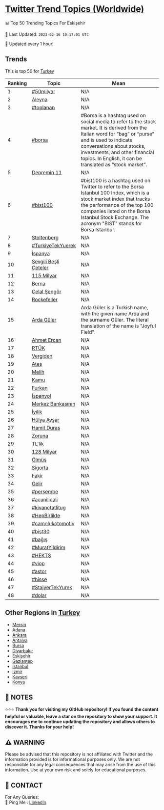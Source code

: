 [Twitter Trend Topics (Worldwide)](https://github.com/ErcinDedeoglu/Twitter-Trend-Topics)
==========


📊 Top 50 Trending Topics For Eskişehir

📆 Last Updated: `2023-02-16 10:17:01 UTC`

🔧 Updated every 1 hour!


## Trends

This is top 50 for [Turkey](</Turkey>)

| Ranking | Topic | Mean |
| ------- | ------------ | ------------ |
| 1 | [#50milyar](http://twitter.com/search?q=%2350milyar) | N/A |
| 2 | [Aleyna](http://twitter.com/search?q=Aleyna) | N/A |
| 3 | [#toplanan](http://twitter.com/search?q=%23toplanan) | N/A |
| 4 | [#borsa](http://twitter.com/search?q=%23borsa) | #Borsa is a hashtag used on social media to refer to the stock market. It is derived from the Italian word for “bag” or “purse” and is used to indicate conversations about stocks, investments, and other financial topics. In English, it can be translated as “stock market”. |
| 5 | [Depremin 11](http://twitter.com/search?q=Depremin+11) | N/A |
| 6 | [#bist100](http://twitter.com/search?q=%23bist100) | #bist100 is a hashtag used on Twitter to refer to the Borsa Istanbul 100 Index, which is a stock market index that tracks the performance of the top 100 companies listed on the Borsa Istanbul Stock Exchange. The acronym "BIST" stands for Borsa Istanbul. |
| 7 | [Stoltenberg](http://twitter.com/search?q=Stoltenberg) | N/A |
| 8 | [#TurkiyeTekYuerek](http://twitter.com/search?q=%23TurkiyeTekYuerek) | N/A |
| 9 | [İspanya](http://twitter.com/search?q=%c4%b0spanya) | N/A |
| 10 | [Sevgili Beşli Çeteler](http://twitter.com/search?q=Sevgili+Be%c5%9fli+%c3%87eteler) | N/A |
| 11 | [115 Milyar](http://twitter.com/search?q=115+Milyar) | N/A |
| 12 | [Berna](http://twitter.com/search?q=Berna) | N/A |
| 13 | [Celal Şengör](http://twitter.com/search?q=Celal+%c5%9eeng%c3%b6r) | N/A |
| 14 | [Rockefeller](http://twitter.com/search?q=Rockefeller) | N/A |
| 15 | [Arda Güler](http://twitter.com/search?q=Arda+G%c3%bcler) | Arda Güler is a Turkish name, with the given name Arda and the surname Güler. The literal translation of the name is "Joyful Field". |
| 16 | [Ahmet Ercan](http://twitter.com/search?q=Ahmet+Ercan) | N/A |
| 17 | [RTÜK](http://twitter.com/search?q=RT%c3%9cK) | N/A |
| 18 | [Vergiden](http://twitter.com/search?q=Vergiden) | N/A |
| 19 | [Ateş](http://twitter.com/search?q=Ate%c5%9f) | N/A |
| 20 | [Melih](http://twitter.com/search?q=Melih) | N/A |
| 21 | [Kamu](http://twitter.com/search?q=Kamu) | N/A |
| 22 | [Furkan](http://twitter.com/search?q=Furkan) | N/A |
| 23 | [İspanyol](http://twitter.com/search?q=%c4%b0spanyol) | N/A |
| 24 | [Merkez Bankasının](http://twitter.com/search?q=Merkez+Bankas%c4%b1n%c4%b1n) | N/A |
| 25 | [İyilik](http://twitter.com/search?q=%c4%b0yilik) | N/A |
| 26 | [Hülya Avşar](http://twitter.com/search?q=H%c3%bclya+Av%c5%9far) | N/A |
| 27 | [Hamit Duras](http://twitter.com/search?q=Hamit+Duras) | N/A |
| 28 | [Zoruna](http://twitter.com/search?q=Zoruna) | N/A |
| 29 | [TL'lik](http://twitter.com/search?q=TL%27lik) | N/A |
| 30 | [128 Milyar](http://twitter.com/search?q=128+Milyar) | N/A |
| 31 | [Ölmüş](http://twitter.com/search?q=%c3%96lm%c3%bc%c5%9f) | N/A |
| 32 | [Sigorta](http://twitter.com/search?q=Sigorta) | N/A |
| 33 | [Fakir](http://twitter.com/search?q=Fakir) | N/A |
| 34 | [Gelir](http://twitter.com/search?q=Gelir) | N/A |
| 35 | [#perşembe](http://twitter.com/search?q=%23per%c5%9fembe) | N/A |
| 36 | [#acunilicali](http://twitter.com/search?q=%23acunilicali) | N/A |
| 37 | [#kivanctatlitug](http://twitter.com/search?q=%23kivanctatlitug) | N/A |
| 38 | [#HepBirlikte](http://twitter.com/search?q=%23HepBirlikte) | N/A |
| 39 | [#camolukotomotiv](http://twitter.com/search?q=%23camolukotomotiv) | N/A |
| 40 | [#bist30](http://twitter.com/search?q=%23bist30) | N/A |
| 41 | [#bağış](http://twitter.com/search?q=%23ba%c4%9f%c4%b1%c5%9f) | N/A |
| 42 | [#MuratYildirim](http://twitter.com/search?q=%23MuratYildirim) | N/A |
| 43 | [#HEKTS](http://twitter.com/search?q=%23HEKTS) | N/A |
| 44 | [#viop](http://twitter.com/search?q=%23viop) | N/A |
| 45 | [#astor](http://twitter.com/search?q=%23astor) | N/A |
| 46 | [#hisse](http://twitter.com/search?q=%23hisse) | N/A |
| 47 | [#StajyerTekYurek](http://twitter.com/search?q=%23StajyerTekYurek) | N/A |
| 48 | [#dolar](http://twitter.com/search?q=%23dolar) | N/A |



## Other Regions in [Turkey](</Turkey>)

* [Mersin](</Turkey/Mersin.md>)
* [Adana](</Turkey/Adana.md>)
* [Ankara](</Turkey/Ankara.md>)
* [Antalya](</Turkey/Antalya.md>)
* [Bursa](</Turkey/Bursa.md>)
* [Diyarbakır](</Turkey/Diyarbakır.md>)
* [Eskişehir](</Turkey/Eskişehir.md>)
* [Gaziantep](</Turkey/Gaziantep.md>)
* [Istanbul](</Turkey/Istanbul.md>)
* [Izmir](</Turkey/Izmir.md>)
* [Kayseri](</Turkey/Kayseri.md>)
* [Konya](</Turkey/Konya.md>)



## 📝 NOTES

⭐⭐⭐ **Thank you for visiting my GitHub repository! If you found the content helpful or valuable, leave a star on the repository to show your support. It encourages me to continue updating the repository and allows others to discover it. Thanks for your help!**


## ⚠️ WARNING

Please be advised that this repository is not affiliated with Twitter and the information provided is for informational purposes only. We are not responsible for any legal consequences that may arise from the use of this information. Use at your own risk and solely for educational purposes.


## 📨 CONTACT

 For Any Queries:  
            🏓 Ping Me : [LinkedIn](https://www.linkedin.com/in/ercindedeoglu/)
